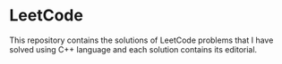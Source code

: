 # LeetCode
This repository contains the solutions of LeetCode problems that I have solved using C++ language and each solution contains its editorial.
